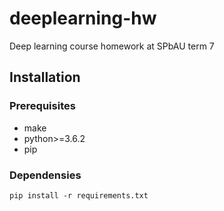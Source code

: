 # deeplearning-hw

Deep learning course homework at SPbAU term 7

## Installation

### Prerequisites

* make
* python>=3.6.2
* pip

### Dependensies

`pip install -r requirements.txt`
